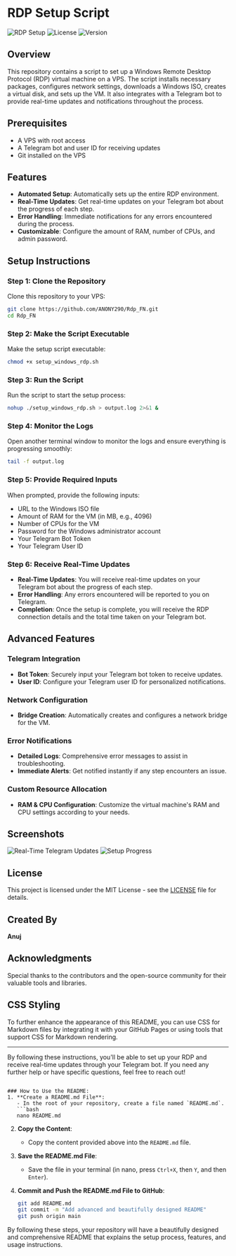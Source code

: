 

# RDP Setup Script

![RDP Setup](https://img.shields.io/badge/RDP-Setup-blue)
![License](https://img.shields.io/badge/License-MIT-green)
![Version](https://img.shields.io/badge/Version-1.0-brightgreen)

## Overview
This repository contains a script to set up a Windows Remote Desktop Protocol (RDP) virtual machine on a VPS. The script installs necessary packages, configures network settings, downloads a Windows ISO, creates a virtual disk, and sets up the VM. It also integrates with a Telegram bot to provide real-time updates and notifications throughout the process.

## Prerequisites
- A VPS with root access
- A Telegram bot and user ID for receiving updates
- Git installed on the VPS

## Features
- **Automated Setup**: Automatically sets up the entire RDP environment.
- **Real-Time Updates**: Get real-time updates on your Telegram bot about the progress of each step.
- **Error Handling**: Immediate notifications for any errors encountered during the process.
- **Customizable**: Configure the amount of RAM, number of CPUs, and admin password.

## Setup Instructions

### Step 1: Clone the Repository
Clone this repository to your VPS:
```bash
git clone https://github.com/ANONY290/Rdp_FN.git
cd Rdp_FN
```

### Step 2: Make the Script Executable
Make the setup script executable:
```bash
chmod +x setup_windows_rdp.sh
```

### Step 3: Run the Script
Run the script to start the setup process:
```bash
nohup ./setup_windows_rdp.sh > output.log 2>&1 &
```

### Step 4: Monitor the Logs
Open another terminal window to monitor the logs and ensure everything is progressing smoothly:
```bash
tail -f output.log
```

### Step 5: Provide Required Inputs
When prompted, provide the following inputs:
- URL to the Windows ISO file
- Amount of RAM for the VM (in MB, e.g., 4096)
- Number of CPUs for the VM
- Password for the Windows administrator account
- Your Telegram Bot Token
- Your Telegram User ID

### Step 6: Receive Real-Time Updates
- **Real-Time Updates**: You will receive real-time updates on your Telegram bot about the progress of each step.
- **Error Handling**: Any errors encountered will be reported to you on Telegram.
- **Completion**: Once the setup is complete, you will receive the RDP connection details and the total time taken on your Telegram bot.

## Advanced Features
### Telegram Integration
- **Bot Token**: Securely input your Telegram bot token to receive updates.
- **User ID**: Configure your Telegram user ID for personalized notifications.

### Network Configuration
- **Bridge Creation**: Automatically creates and configures a network bridge for the VM.

### Error Notifications
- **Detailed Logs**: Comprehensive error messages to assist in troubleshooting.
- **Immediate Alerts**: Get notified instantly if any step encounters an issue.

### Custom Resource Allocation
- **RAM & CPU Configuration**: Customize the virtual machine's RAM and CPU settings according to your needs.

## Screenshots
![Real-Time Telegram Updates](https://via.placeholder.com/500x300.png?text=Real-Time+Telegram+Updates)
![Setup Progress](https://via.placeholder.com/500x300.png?text=Setup+Progress)

## License
This project is licensed under the MIT License - see the [LICENSE](LICENSE) file for details.

## Created By
**Anuj**

## Acknowledgments
Special thanks to the contributors and the open-source community for their valuable tools and libraries.

## CSS Styling
To further enhance the appearance of this README, you can use CSS for Markdown files by integrating it with your GitHub Pages or using tools that support CSS for Markdown rendering.

---

By following these instructions, you'll be able to set up your RDP and receive real-time updates through your Telegram bot. If you need any further help or have specific questions, feel free to reach out!
```

### How to Use the README:
1. **Create a README.md File**:
   - In the root of your repository, create a file named `README.md`.
   ```bash
   nano README.md
   ```

2. **Copy the Content**:
   - Copy the content provided above into the `README.md` file.

3. **Save the README.md File**:
   - Save the file in your terminal (in nano, press `Ctrl+X`, then `Y`, and then `Enter`).

4. **Commit and Push the README.md File to GitHub**:
   ```bash
   git add README.md
   git commit -m "Add advanced and beautifully designed README"
   git push origin main
   ```

By following these steps, your repository will have a beautifully designed and comprehensive README that explains the setup process, features, and usage instructions.

